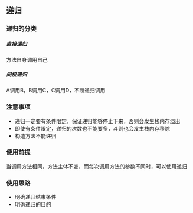 ## 递归

### 递归的分类

##### 直接递归

方法自身调用自己

##### 间接递归

A调用B，B调用C，C调用D，不断递归调用

### 注意事项

- 递归一定要有条件限定，保证递归能够停止下来，否则会发生栈内存溢出
- 即使有条件限定，递归的次数也不能要多，斗则也会发生栈内存移除
- 构造方法不能递归

### 使用前提

当调用方法相同，方法主体不变，而每次调用方法的参数不同时，可以使用递归

### 使用思路

- 明确递归结束条件
- 明确递归的目的